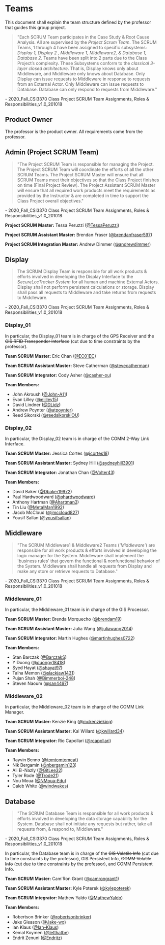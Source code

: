 # Teams

This document shall explain the team structure defined by the professor that guides this group project.

> "Each SCRUM Team participates in the Case Study & Root Cause Analysis. All are supervised by the _Project Scrum Team_. The SCRUM Teams, 1 through 4 have been assigned to specific subsystems: _Display 1, Display 2 , Middleware 1, Middleware2, & Database 1, Database 2_. Teams have been split into 2 parts due to the Class Project’s complexity. These Subsystems conform to the _classical 3-layer closed architecture_. That is, Display knows only about Middleware, and Middleware only knows about Database. Only Display can issue requests to Middleware in response to requests from an External Actor. Only Middleware can issue requests to Database. Database can only respond to requests from Middleware."

\- 2020_Fall_CSI3370 Class Project SCRUM Team Assignments, Roles & Responsibilities_v1.0_201018

## Product Owner

The professor is the product owner. All requirements come from the professor.

## Admin (Project SCRUM Team)

> "The Project SCRUM Team is responsible for managing the Project. The Project SCRUM Team will coordinate the efforts of all the other SCRUM Teams. The Project SCRUM Master will ensure that all SCRUM Teams meet their objectives so that the Class Project finishes on time (Final Project Review). The Project Assistant SCRUM Master will ensure that all required work products meet the requirements as provided by the Instructor & are completed in time to support the Class Project overall objectives."

\- 2020_Fall_CSI3370 Class Project SCRUM Team Assignments, Roles & Responsibilities_v1.0_201018

**Project SCRUM Master:** Tessa Peruzzi ([@TessaPeruzzi](https://github.com/TessaPeruzzi/))

**Project SCRUM Assistant Master:** Brendan Fraser ([@brendanfraser597](https://github.com/brendanfraser597/))

**Project SCRUM Integration Master:** Andrew Dimmer ([@andrewdimmer](https://github.com/andrewdimmer/))

## Display

> The SCRUM Display Team is responsible for all work products & efforts involved in developing the Display Interface to the _SecureLocTracker System_ for all human and machine External Actors. Display shall not perform persistent calculations or storage. Display shall pass all requests to Middleware and take returns from requests to Middleware.

\- 2020_Fall_CSI3370 Class Project SCRUM Team Assignments, Roles & Responsibilities_v1.0_201018

### Display_01

In particular, the Display_01 team is in charge of the GPS Receiver and the ~~GIS RFID Transponder Interface~~ (cut due to time constraints by the professor).

**Team SCRUM Master:** Eric Chan ([@EC01EC](https://github.com/EC01EC/))

**Team SCRUM Assistant Master:** Steve Catherman ([@stevecatherman](https://github.com/stevecatherman/))

**Team SCRUM Integrator:** Cody Asher ([@casher-ou](https://github.com/casher-ou/))

**Team Members:**

- John Akroush ([@John-A11](https://github.com/John-A11/))
- Evan Lilley ([@elilley15](https://github.com/elilley15/))
- David Lindner ([@DLidz](https://github.com/DLidz/))
- Andrew Poynter ([@atpoynter](https://github.com/atpoynter/))
- Reed Sikorski ([@reedsikorskiOU](https://github.com/reedsikorskiOU/))

### Display_02

In particular, the Display_02 team is in charge of the COMM 2-Way Link Interface.

**Team SCRUM Master:** Jessica Cortes ([@jcortes18](https://github.com/jcortes18/))

**Team SCRUM Assistant Master:** Sydney Hill ([@sydneyhill3901](https://github.com/sydneyhill3901/))

**Team SCRUM Integrator:** Jonathan Chan ([@Volter43](https://github.com/Volter43/))

**Team Members:**

- David Baker ([@Dbaker19972](https://github.com/Dbaker19972/))
- Paul Hardwoodward ([@phardwoodward](https://github.com/phardwoodward/))
- Anthony Hartman ([@Ahartman3](https://github.com/Ahartman3/))
- Tin Liu ([@MetalMan1992](https://github.com/MetalMan1992/))
- Jacob McCloud ([@jmccloud827](https://github.com/jmccloud827/))
- Yousif Sallan ([@yousifsallan](https://github.com/yousifsallan/))

## Middleware

> "The SCRUM Middleware1 & Middleware2 Teams (_'Middleware'_) are responsible for all work products & efforts involved in developing the logic manager for the System. Middleware shall implement the 'business rules' that govern the functional & nonfunctional behavior of the System. Middleware shall handle all requests from Display and make any store or retrieve requests to Database."

\- 2020_Fall_CSI3370 Class Project SCRUM Team Assignments, Roles & Responsibilities_v1.0_201018

### Middleware_01

In particular, the Middleware_01 team is in charge of the GIS Processor.

**Team SCRUM Master:** Brenda Morquecho ([@brendam19](https://github.com/brendam19/))

**Team SCRUM Assistant Master:** Julia Wang ([@juliawang2014](https://github.com/juliawang2014/))

**Team SCRUM Integrator:** Martin Hughes ([@martinhughes0722](https://github.com/martinhughes0722/))

**Team Members:**

- Stan Barczak ([@BarczakS](https://github.com/BarczakS/))
- Y Duong ([@duongy18418](https://github.com/duongy18418/))
- Syed Hayat ([@shayat97](https://github.com/shayat97/))
- Talha Memon ([@slackjaw1431](https://github.com/slackjaw1431/))
- Pujan Shah ([@Bimmerboi-248](https://github.com/Bimmerboi-248/))
- Steven Naoum ([@san4497](https://github.com/san4497/))

### Middleware_02

In particular, the Middleware_02 team is in charge of the COMM Link Manager.

**Team SCRUM Master:** Kenzie King ([@mckenzieking](https://github.com/mckenzieking/))

**Team SCRUM Assistant Master:** Kal Willard ([@kwillard34](https://github.com/kwillard34/))

**Team SCRUM Integrator:** Rio Capollari ([@rcapollari](https://github.com/rcapollari/))

**Team Members:**

- Rayvin Benno ([@tomtomtomcat](https://github.com/tomtomtomcat/))
- Nik Bergamin ([@nbergamin123](https://github.com/nbergamin123/))
- Ali El-Nazly ([@GitLee32](https://github.com/GitLee32/))
- Tyler Rode ([@Trode21](https://github.com/Trode21/))
- Nou Moua ([@NMoua-Edu](https://github.com/NMoua-Edu/))
- Caleb White ([@windwakes](https://github.com/windwakes/))

## Database

> "The SCRUM Database Team is responsible for all work products & efforts involved in developing the data storage capability for the System. Database shall not initiate any requests but rather, take all requests from, & respond to, Middleware."

\- 2020_Fall_CSI3370 Class Project SCRUM Team Assignments, Roles & Responsibilities_v1.0_201018

In particular, the Database team is in charge of the ~~GIS Volatile Info~~ (cut due to time constraints by the professor), GIS Persistent Info, ~~COMM Volatile Info~~ (cut due to time constraints by the professor), and COMM Persistent Info.

**Team SCRUM Master:** Cam'Ron Grant ([@camrongrant1](https://github.com/camrongrant1/))

**Team SCRUM Assistant Master:** Kyle Poterek ([@kylepoterek](https://github.com/kylepoterek/))

**Team SCRUM Integrator:** Mathew Yaldo ([@MathewYaldo](https://github.com/MathewYaldo/))

**Team Members:**

- Robertson Brinker ([@robertsonbrinker](https://github.com/robertsonbrinker/))
- Jake Gleason ([@Jake-wq](https://github.com/Jake-wq/))
- Ian Klaus ([@Ian-Klaus](https://github.com/Ian-Klaus/))
- Kemal Koymen ([@letthatbe](https://github.com/letthatbe/))
- Endrit Zenuni ([@Endritz](https://github.com/Endritz/))
